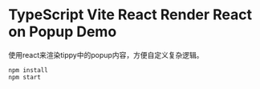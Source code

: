 TypeScript Vite React Render React on Popup Demo
===========================

使用react来渲染tippy中的popup内容，方便自定义复杂逻辑。

```
npm install
npm start
```
